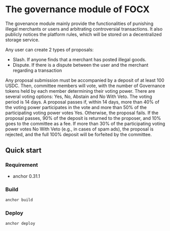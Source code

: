 # The governance module of FOCX

The govenance module mainly provide the functionalities of punishing illegal merchants or users and arbitrating controversial transactions. It also publicly notices the platform rules, which will be stored on a decentralized storage service.

Any user can create 2 types of proposals: 
- Slash. If anyone finds that a merchant has posted illegal goods.
- Dispute. If there is a dispute between the user and the merchant regarding a transaction

Any proposal submission must be accompanied by a deposit of at least 100 USDC. Then, committee members will vote, with the number of Governance tokens held by each member determining their voting power. There are several voting options: Yes, No, Abstain and No With Veto. The voting period is 14 days. A proposal passes if, within 14 days, more than 40% of the voting power participates in the vote and more than 50% of the participating voting power votes Yes. Otherwise, the proposal fails. If the proposal passes, 90% of the deposit is returned to the proposer, and 10% goes to the committee as a fee. If more than 30% of the participating voting power votes No With Veto (e.g., in cases of spam ads), the proposal is rejected, and the full 100% deposit will be forfeited by the committee.

## Quick start
### Requirement
 - anchor 0.31.1
### Build
```bash
anchor build
```
### Deploy
```bash
anchor deploy
```